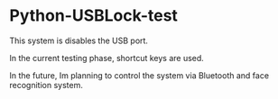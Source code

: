 # Python-USBLock-test
This system is disables the USB port.

In the current testing phase, shortcut keys are used.

In the future, Im planning to control the system via Bluetooth and face recognition system.
